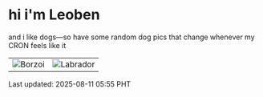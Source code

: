# hi i'm Leoben

and i like dogs—so have some random dog pics that change whenever my CRON feels like it

|  |  |
|--------|----------|
| ![Borzoi](https://random-dog-vercel.vercel.app/api/random-borzoi?v=1754862925) | ![Labrador](https://random-dog-vercel.vercel.app/api/random-labrador?v=1754862925) |

Last updated: 2025-08-11 05:55 PHT
